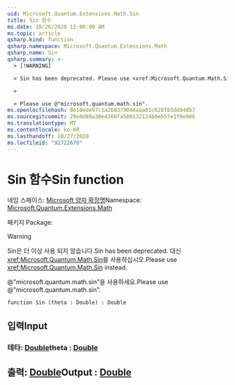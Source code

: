 ```yaml
---
uid: Microsoft.Quantum.Extensions.Math.Sin
title: Sin 함수
ms.date: 10/26/2020 12:00:00 AM
ms.topic: article
qsharp.kind: function
qsharp.namespace: Microsoft.Quantum.Extensions.Math
qsharp.name: Sin
qsharp.summary: >-
  > [!WARNING]

  > Sin has been deprecated. Please use <xref:Microsoft.Quantum.Math.Sin> instead.

  >

  > Please use @"microsoft.quantum.math.sin".
ms.openlocfilehash: 8e10ede97c1a268379044aaa01c628f93dd84db7
ms.sourcegitcommit: 29e0d88a30e4166fa580132124b0eb57e1f0e986
ms.translationtype: MT
ms.contentlocale: ko-KR
ms.lasthandoff: 10/27/2020
ms.locfileid: "92722678"
---
```

# <a name="sin-function"></a><span data-ttu-id="7004b-102">Sin 함수</span><span class="sxs-lookup"><span data-stu-id="7004b-102">Sin function</span></span>

<span data-ttu-id="7004b-103">네임 스페이스: [Microsoft 양자 확장명](xref:Microsoft.Quantum.Extensions.Math)</span><span class="sxs-lookup"><span data-stu-id="7004b-103">Namespace: [Microsoft.Quantum.Extensions.Math](xref:Microsoft.Quantum.Extensions.Math)</span></span>

<span data-ttu-id="7004b-104">패키지 [](https://nuget.org/packages/)</span><span class="sxs-lookup"><span data-stu-id="7004b-104">Package: [](https://nuget.org/packages/)</span></span>


> [!WARNING]
> <span data-ttu-id="7004b-105">Sin은 더 이상 사용 되지 않습니다.</span><span class="sxs-lookup"><span data-stu-id="7004b-105">Sin has been deprecated.</span></span> <span data-ttu-id="7004b-106">대신 <xref:Microsoft.Quantum.Math.Sin>를 사용하십시오.</span><span class="sxs-lookup"><span data-stu-id="7004b-106">Please use <xref:Microsoft.Quantum.Math.Sin> instead.</span></span>
>
> <span data-ttu-id="7004b-107">@"microsoft.quantum.math.sin"을 사용하세요.</span><span class="sxs-lookup"><span data-stu-id="7004b-107">Please use @"microsoft.quantum.math.sin".</span></span>



```qsharp
function Sin (theta : Double) : Double
```


## <a name="input"></a><span data-ttu-id="7004b-108">입력</span><span class="sxs-lookup"><span data-stu-id="7004b-108">Input</span></span>

### <a name="theta--double"></a><span data-ttu-id="7004b-109">테타: [Double](xref:microsoft.quantum.lang-ref.double)</span><span class="sxs-lookup"><span data-stu-id="7004b-109">theta : [Double](xref:microsoft.quantum.lang-ref.double)</span></span>





## <a name="output--double"></a><span data-ttu-id="7004b-110">출력: [Double](xref:microsoft.quantum.lang-ref.double)</span><span class="sxs-lookup"><span data-stu-id="7004b-110">Output : [Double](xref:microsoft.quantum.lang-ref.double)</span></span>

